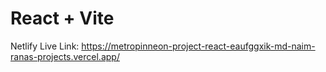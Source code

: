 # React + Vite
Netlify Live Link: https://metropinneon-project-react-eaufggxik-md-naim-ranas-projects.vercel.app/
 
 
